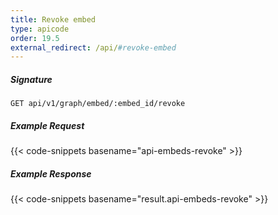 ```yaml
---
title: Revoke embed
type: apicode
order: 19.5
external_redirect: /api/#revoke-embed
---
```


##### Signature
`GET api/v1/graph/embed/:embed_id/revoke`
##### Example Request
{{< code-snippets basename="api-embeds-revoke" >}}
##### Example Response
{{< code-snippets basename="result.api-embeds-revoke" >}}
